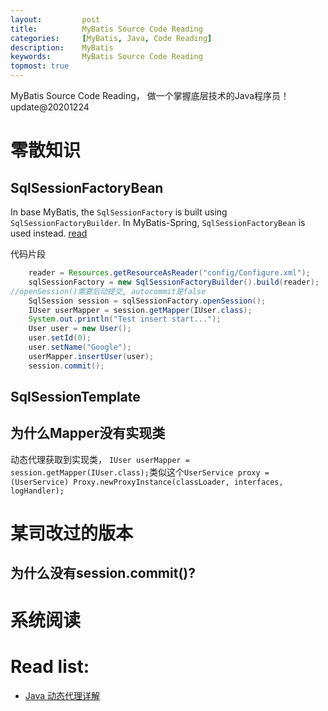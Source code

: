 ```yaml
---
layout:     	post
title:      	MyBatis Source Code Reading
categories: 	[MyBatis, Java, Code Reading]
description:   	MyBatis
keywords: 		MyBatis Source Code Reading
topmost: true
---
```


MyBatis Source Code Reading， 做一个掌握底层技术的Java程序员！update@20201224

# 零散知识

## SqlSessionFactoryBean

In base MyBatis, the `SqlSessionFactory` is built using `SqlSessionFactoryBuilder`. In MyBatis-Spring, `SqlSessionFactoryBean` is used instead. [read](https://mybatis.org/spring/factorybean.html)

代码片段

```java
    reader = Resources.getResourceAsReader("config/Configure.xml");
    sqlSessionFactory = new SqlSessionFactoryBuilder().build(reader);
//openSession()需要后动提交, autocommit是false
    SqlSession session = sqlSessionFactory.openSession();
    IUser userMapper = session.getMapper(IUser.class);
    System.out.println("Test insert start...");
    User user = new User();
    user.setId(0);
    user.setName("Google");
    userMapper.insertUser(user);
    session.commit();
```

## SqlSessionTemplate

## 为什么Mapper没有实现类

动态代理获取到实现类， `IUser userMapper = session.getMapper(IUser.class);`类似这个`UserService proxy = (UserService) Proxy.newProxyInstance(classLoader, interfaces, logHandler);`

# 某司改过的版本

## 为什么没有session.commit()?

# 系统阅读

# Read list:

- [Java 动态代理详解](https://www.cnblogs.com/whirly/p/10154887.html)





